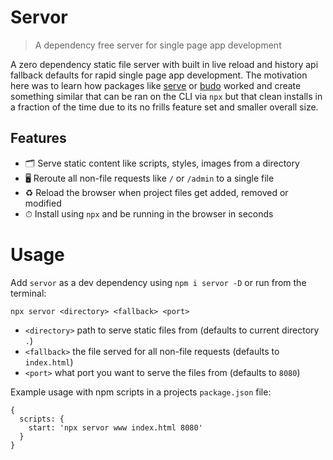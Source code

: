 # Servor

> A dependency free server for single page app development

A zero dependency static file server with built in live reload and history api fallback defaults for rapid single page app development. The motivation here was to learn how packages like [serve](https://github.com/zeit/serve) or [budo](https://github.com/mattdesl/budo) worked and create something similar that can be ran on the CLI via `npx` but that clean installs in a fraction of the time due to its no frills feature set and smaller overall size.

## Features

* 🗂 Serve static content like scripts, styles, images from a directory
* 🖥 Reroute all non-file requests like `/` or `/admin` to a single file
* ♻️ Reload the browser when project files get added, removed or modified
* ⏱ Install using `npx` and be running in the browser in seconds

# Usage

Add `servor` as a dev dependency using `npm i servor -D` or run from the terminal:

```
npx servor <directory> <fallback> <port>
```

* `<directory>` path to serve static files from (defaults to current directory `.`)
* `<fallback>` the file served for all non-file requests (defaults to `index.html`)
* `<port>` what port you want to serve the files from (defaults to `8080`)

Example usage with npm scripts in a projects `package.json` file:

```
{
  scripts: {
    start: 'npx servor www index.html 8080'
  }
}
```
